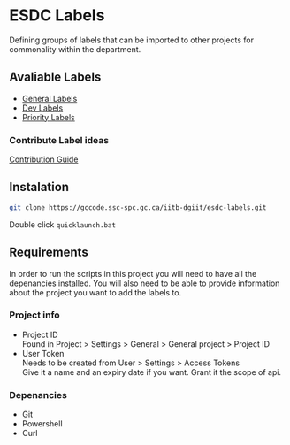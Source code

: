 # ESDC Labels

Defining groups of labels that can be imported to other projects for commonality within the department.

## Avaliable Labels

* [General Labels](general/labels.md)
* [Dev Labels](dev/labels.md)
* [Priority Labels](priority/labels.md)

### Contribute Label ideas

[Contribution Guide](CONTRIBUTING.md)

## Instalation

```bash
git clone https://gccode.ssc-spc.gc.ca/iitb-dgiit/esdc-labels.git
```

Double click `quicklaunch.bat`

## Requirements

In order to run the scripts in this project you will need to have all the depenancies installed. 
You will also need to be able to provide information about the project you want to add the labels to.

### Project info

* Project ID  
   Found in Project > Settings > General > General project > Project ID  
* User Token  
   Needs to be created from User > Settings > Access Tokens  
   Give it a name and an expiry date if you want. Grant it the scope of api.

### Depenancies

* Git
* Powershell
* Curl